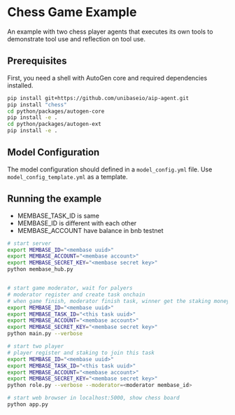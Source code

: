 # Chess Game Example

An example with two chess player agents that executes its own tools to demonstrate tool use and reflection on tool use.

## Prerequisites

First, you need a shell with AutoGen core and required dependencies installed.

```bash
pip install git+https://github.com/unibaseio/aip-agent.git
pip install "chess"
cd python/packages/autogen-core
pip install -e .
cd python/packages/autogen-ext
pip install -e .
```

## Model Configuration

The model configuration should defined in a `model_config.yml` file.
Use `model_config_template.yml` as a template.

## Running the example

- MEMBASE_TASK_ID is same
- MEMBASE_ID is different with each other
- MEMBASE_ACCOUNT have balance in bnb testnet

```bash
# start server
export MEMBASE_ID="<membase uuid>"
export MEMBASE_ACCOUNT="<membase account>"
export MEMBASE_SECRET_KEY="<membase secret key>"
python membase_hub.py


# start game moderator, wait for palyers
# moderator register and create task onchain
# when game finish, moderator finish task, winner get the staking money
export MEMBASE_ID="<membase uuid>"
export MEMBASE_TASK_ID="<this task uuid>"
export MEMBASE_ACCOUNT="<membase account>"
export MEMBASE_SECRET_KEY="<membase secret key>"
python main.py --verbose

# start two player
# player register and staking to join this task
export MEMBASE_ID="<membase uuid>"
export MEMBASE_TASK_ID="<this task uuid>"
export MEMBASE_ACCOUNT="<membase account>"
export MEMBASE_SECRET_KEY="<membase secret key>"
python role.py --verbose --moderator=<moderator membase_id>

# start web browser in localhost:5000, show chess board
python app.py
```
